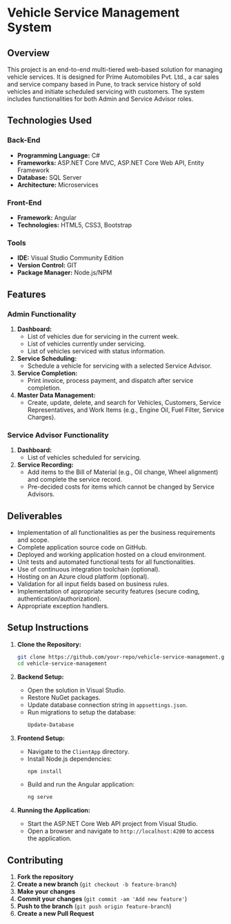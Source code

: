 # Vehicle Service Management System
 
##  Overview

This project is an end-to-end multi-tiered web-based solution for managing vehicle services. It is designed for Prime Automobiles Pvt. Ltd., a car sales and service company based in Pune, to track service history of sold vehicles and initiate scheduled servicing with customers. The system includes functionalities for both Admin and Service Advisor roles.



## Technologies Used
### Back-End
- **Programming Language:** C#
- **Frameworks:** ASP.NET Core MVC, ASP.NET Core Web API, Entity Framework
- **Database:** SQL Server
- **Architecture:** Microservices

### Front-End
- **Framework:** Angular
- **Technologies:** HTML5, CSS3, Bootstrap

### Tools
- **IDE:** Visual Studio Community Edition
- **Version Control:** GIT
- **Package Manager:** Node.js/NPM



## Features

### Admin Functionality
1. **Dashboard:**
   - List of vehicles due for servicing in the current week.
   - List of vehicles currently under servicing.
   - List of vehicles serviced with status information.
2. **Service Scheduling:**
   - Schedule a vehicle for servicing with a selected Service Advisor.
3. **Service Completion:**
   - Print invoice, process payment, and dispatch after service completion.
4. **Master Data Management:**
   - Create, update, delete, and search for Vehicles, Customers, Service Representatives, and Work Items (e.g., Engine Oil, Fuel Filter, Service Charges).

### Service Advisor Functionality
1. **Dashboard:**
   - List of vehicles scheduled for servicing.
2. **Service Recording:**
   - Add items to the Bill of Material (e.g., Oil change, Wheel alignment) and complete the service record.
   - Pre-decided costs for items which cannot be changed by Service Advisors.

## Deliverables
- Implementation of all functionalities as per the business requirements and scope.
- Complete application source code on GitHub.
- Deployed and working application hosted on a cloud environment.
- Unit tests and automated functional tests for all functionalities.
- Use of continuous integration toolchain (optional).
- Hosting on an Azure cloud platform (optional).
- Validation for all input fields based on business rules.
- Implementation of appropriate security features (secure coding, authentication/authorization).
- Appropriate exception handlers.


## Setup Instructions

1. **Clone the Repository:**
   ```bash
   git clone https://github.com/your-repo/vehicle-service-management.git
   cd vehicle-service-management
   ```

2. **Backend Setup:**
   - Open the solution in Visual Studio.
   - Restore NuGet packages.
   - Update database connection string in `appsettings.json`.
   - Run migrations to setup the database:
     ```bash
     Update-Database
     ```

3. **Frontend Setup:**
   - Navigate to the `ClientApp` directory.
   - Install Node.js dependencies:
     ```bash
     npm install
     ```
   - Build and run the Angular application:
     ```bash
     ng serve
     ```

4. **Running the Application:**
   - Start the ASP.NET Core Web API project from Visual Studio.
   - Open a browser and navigate to `http://localhost:4200` to access the application.

## Contributing

1. **Fork the repository**
2. **Create a new branch** (`git checkout -b feature-branch`)
3. **Make your changes**
4. **Commit your changes** (`git commit -am 'Add new feature'`)
5. **Push to the branch** (`git push origin feature-branch`)
6. **Create a new Pull Request**

